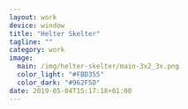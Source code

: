 ```yaml
---
layout: work
device: window
title: "Helter Skelter"
tagline: ""
category: work
image:
  main: /img/helter-skelter/main-3x2_3x.png
  color_light: "#FBD355"
  color_dark: "#962F5D"
date: 2019-05-04T15:17:18+01:00
---
```

